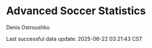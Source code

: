 # Advanced Soccer Statistics
Denis Ostroushko

<!-- gfm -->

Last successful data update: 2025-06-22 03:21:43 CST
